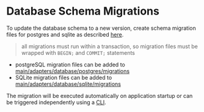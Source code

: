 # Database Schema Migrations

To update the database schema to a new version, create schema migration files for postgres and sqlite as described
[here](https://github.com/golang-migrate/migrate/blob/master/MIGRATIONS.md).
> all migrations must run within a transaction, so migration files must be wrapped with `BEGIN;` and `COMMIT;`
> statements

- postgreSQL migration files can be added
  to [main/adapters/database/postgres/migrations](main/adapters/database/postgres/migrations)
- SQLite migration files can be added
  to [main/adapters/database/sqlite/migrations](main/adapters/database/sqlite/migrations)

The migration will be executed automatically on application startup or can be triggered independently using a
[CLI](https://github.com/golang-migrate/migrate/tree/master/cmd/migrate). 